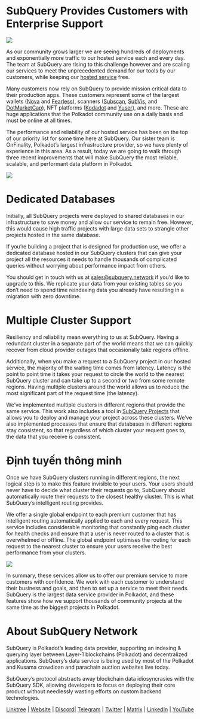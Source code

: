 # SubQuery Provides Customers with Enterprise Support

![](https://miro.medium.com/max/1400/1*z_StqAT5KeaxQLBCm-xpRQ.jpeg)

As our community grows larger we are seeing hundreds of deployments and exponentially more traffic to our hosted service each and every day. The team at SubQuery are rising to this challenge however and are scaling our services to meet the unprecedented demand for our tools by our customers, while keeping our  [hosted service](https://projects.subquery.network/)  free.

Many customers now rely on SubQuery to provide  mission critical data to their production apps. These customers represent some of the largest wallets ([Nova](https://novawallet.io/)  and  [Fearless](https://fearlesswallet.io/)), scanners ([Subscan](https://www.subscan.io/),  [SubVis](https://www.subvis.io/), and  [DotMarketCap](https://dotmarketcap.com/)), NFT platforms ([Kodadot](https://kodadot.xyz/)  and  [Yuser](https://yuser.co/)), and more. These are huge applications that the Polkadot community use on a daily basis and must be online at all times.

The performance and reliability of our hosted service has been on the top of our priority list for some time here at SubQuery. Our sister team is OnFinality, Polkadot’s largest infrastructure provider, so we have plenty of experience in this area. As a result, today we are going to walk through three recent improvements that will make SubQuery the most reliable, scalable, and performant data platform in Polkadot.

![](https://miro.medium.com/max/1200/1*QckhJzjQqw9czpBMRhXgXQ.gif)

# Dedicated Databases

Initially, all SubQuery projects were deployed to shared databases in our infrastructure to save money and allow our service to remain free. However, this would cause high traffic projects with large data sets to strangle other projects hosted in the same database.

If you’re building a project that is designed for production use, we offer a dedicated database hosted in our SubQuery clusters that can give your project all the resources it needs to handle thousands of complicated queries without worrying about performance impact from others.

You should get in touch with us at sales@subquery.network if you’d like to upgrade to this. We replicate your data from your existing tables so you don’t need to spend time reindexing data you already have resulting in a migration with zero downtime.

# Multiple Cluster Support

Resiliency and reliability mean everything to us at SubQuery. Having a redundant cluster in a separate part of the world means that we can quickly recover from cloud provider outages that occasionally take regions offline.

Additionally, when you make a request to a SubQuery project in our hosted service, the majority of the waiting time comes from latency. Latency is the point to point time it takes your request to circle the world to the nearest SubQuery cluster and can take up to a second or two from some remote regions. Having multiple clusters around the world allows us to reduce the most significant part of the request time (the latency).

We’ve implemented multiple clusters in different regions that provide the same service. This work also includes a tool in  [SubQuery Projects](https://project.subquery.network/)  that allows you to deploy and manage your project across these clusters. We’ve also implemented processes that ensure that databases in different regions stay consistent, so that regardless of which cluster your request goes to, the data that you receive is consistent.

# Định tuyến thông minh

Once we have SubQuery clusters running in different regions, the next logical step is to make this feature invisible to your users. Your users should never have to decide what cluster their requests go to, SubQuery should automatically route their requests to the closest healthy cluster. This is what SubQuery’s intelligent routing provides.

We offer a single global endpoint to each premium customer that has intelligent routing automatically applied to each and every request. This service includes considerable monitoring that constantly ping each cluster for health checks and ensure that a user is never routed to a cluster that is overwhelmed or offline. The global endpoint optimises the routing for each request to the nearest cluster to ensure your users receive the best performance from your clusters.

![](https://miro.medium.com/max/1000/0*DNXDiABzli0et1MU)

In summary, these services allow us to offer our premium service to more customers with confidence. We work with each customer to understand their business and goals, and then to set up a service to meet their needs. SubQuery is the largest data service provider in Polkadot, and these features show how we support thousands of community projects at the same time as the biggest projects in Polkadot.

# About SubQuery Network

SubQuery is Polkadot’s leading data provider, supporting an indexing & querying layer between Layer-1 blockchains (Polkadot) and decentralized applications. SubQuery’s data service is being used by most of the Polkadot and Kusama crowdloan and parachain auction websites live today.

SubQuery’s protocol abstracts away blockchain data idiosyncrasies with the SubQuery SDK, allowing developers to focus on deploying their core product without needlessly wasting efforts on custom backend technologies.

[Linktree](https://linktr.ee/subquerynetwork)  |  [Website](https://subquery.network/)  |  [Discord](https://discord.com/invite/78zg8aBSMG)|  [Telegram](https://t.me/subquerynetwork)  |  [Twitter](https://twitter.com/subquerynetwork)  |  [Matrix](https://matrix.to/#/#subquery:matrix.org)  |  [LinkedIn](https://www.linkedin.com/company/subquery)  |  [YouTube](https://www.youtube.com/channel/UCi1a6NUUjegcLHDFLr7CqLw)
